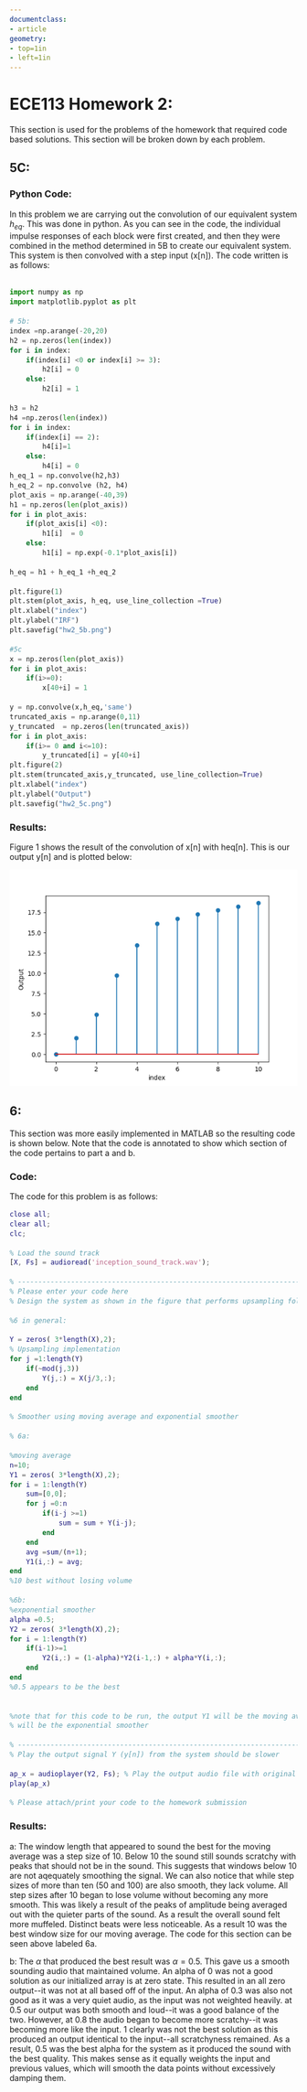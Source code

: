 ```yaml
---
documentclass:
- article
geometry:
- top=1in
- left=1in
---
```


# ECE113 Homework 2:
This section is used for the problems of the homework that required code based solutions. This section will be broken down by each problem.

## 5C:

### Python Code:

In this problem we are carrying out the convolution of our equivalent system $h_{eq}$. This was done in python. As you can see in the code, the individual impulse responses of each block were first created, and then they were combined in the method determined in 5B to create our equivalent system. This system is then convolved with a step input (x[n]). The code written is as follows:

```Python

import numpy as np
import matplotlib.pyplot as plt

# 5b:
index =np.arange(-20,20)
h2 = np.zeros(len(index))
for i in index:
    if(index[i] <0 or index[i] >= 3):
        h2[i] = 0
    else:
        h2[i] = 1

h3 = h2
h4 =np.zeros(len(index))
for i in index:
    if(index[i] == 2):
        h4[i]=1
    else:
        h4[i] = 0
h_eq_1 = np.convolve(h2,h3)
h_eq_2 = np.convolve (h2, h4)
plot_axis = np.arange(-40,39)
h1 = np.zeros(len(plot_axis))
for i in plot_axis:
    if(plot_axis[i] <0):
        h1[i]  = 0
    else:
        h1[i] = np.exp(-0.1*plot_axis[i])

h_eq = h1 + h_eq_1 +h_eq_2

plt.figure(1)
plt.stem(plot_axis, h_eq, use_line_collection =True)
plt.xlabel("index")
plt.ylabel("IRF")
plt.savefig("hw2_5b.png")

#5c
x = np.zeros(len(plot_axis))                    
for i in plot_axis:
    if(i>=0):
        x[40+i] = 1

y = np.convolve(x,h_eq,'same')
truncated_axis = np.arange(0,11)
y_truncated  = np.zeros(len(truncated_axis))
for i in plot_axis:
    if(i>= 0 and i<=10):
        y_truncated[i] = y[40+i]
plt.figure(2)
plt.stem(truncated_axis,y_truncated, use_line_collection=True)
plt.xlabel("index")
plt.ylabel("Output")
plt.savefig("hw2_5c.png")
```

### Results:

Figure 1 shows the result of the convolution of x[n] with heq[n]. This is our output y[n] and is plotted below:

![y[n]](hw2_5c.png)

## 6:

This section was more easily implemented in MATLAB so the resulting code is shown below. Note that the code is annotated to show which section of the code pertains to part a and b.

### Code:

The code for this problem is as follows:

```MATLAB
close all; 
clear all; 
clc;

% Load the sound track
[X, Fs] = audioread('inception_sound_track.wav');

% -------------------------------------------------------------------------------
% Please enter your code here
% Design the system as shown in the figure that performs upsampling followed by a smoother

%6 in general:

Y = zeros( 3*length(X),2);
% Upsampling implementation
for j =1:length(Y)
    if(~mod(j,3))
        Y(j,:) = X(j/3,:);
    end
end

% Smoother using moving average and exponential smoother

% 6a:
 
%moving average
n=10;
Y1 = zeros( 3*length(X),2);
for i = 1:length(Y)
    sum=[0,0];
    for j =0:n
        if(i-j >=1)
            sum = sum + Y(i-j);
        end
    end
    avg =sum/(n+1);
    Y1(i,:) = avg;
end
%10 best without losing volume

%6b:
%exponential smoother
alpha =0.5;
Y2 = zeros( 3*length(X),2);
for i = 1:length(Y)
    if(i-1)>=1
        Y2(i,:) = (1-alpha)*Y2(i-1,:) + alpha*Y(i,:);
    end
end
%0.5 appears to be the best


%note that for this code to be run, the output Y1 will be the moving average and Y2...
% will be the exponential smoother

% -------------------------------------------------------------------------------
% Play the output signal Y (y[n]) from the system should be slower

ap_x = audioplayer(Y2, Fs); % Play the output audio file with original sampling frequency
play(ap_x)

% Please attach/print your code to the homework submission
```

### Results:

a:
    The window length that appeared to sound the best for the moving average was a step size of 10. Below 10 the sound still sounds scratchy with peaks that should not be in the sound. This suggests that windows below 10 are not aqequately smoothing the signal. We can also notice that while step sizes of more than ten (50 and 100) are also smooth, they lack volume. All step sizes after 10 began to lose volume without becoming any more smooth. This was likely a result of the peaks of amplitude being averaged out with the quieter parts of the sound. As a result the overall sound felt more muffeled. Distinct beats were less noticeable. As a result 10 was the best window size for our moving average. The code for this section can be seen above labeled 6a.

b:
    The $\alpha$ that produced the best result was $\alpha=0.5$. This gave us a smooth sounding audio that maintained volume. An alpha of 0 was not a good solution as our initialized array is at zero state. This resulted in an all zero output--it was not at all based off of the input. An alpha of 0.3 was also not good as it was a very quiet audio, as the input was not weighted heavily. at 0.5 our output was both smooth and loud--it was a good balance of the two. However, at 0.8 the audio began to become more scratchy--it was becoming more like the input. 1 clearly was not the best solution as this produced an output identical to the input--all scratchyness remained. As a result, 0.5 was the best alpha for the system as it produced the sound with the best quality. This makes sense as it equally weights the input and previous values, which will smooth the data points without excessively damping them.
    